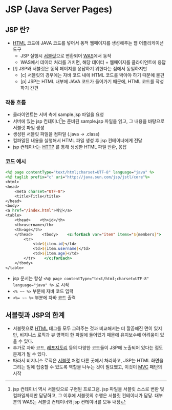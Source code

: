 # JSP (Java Server Pages)

## JSP 란?
- [HTML](HTML.md) 코드에 JAVA 코드를 넣어서 동적 웹페이지를 생성해주는 웹 어플리케이션 도구
	- JSP 실행시 [서블릿](../CS/Web/서블릿.md)으로 변환되어 [WAS](../CS/Web/Web%20Application%20Server.md)에서 동작
	- WAS에서 데이터 처리를 거치면, 해당 데이터 + 웹페이지를 클라이언트에 응답
- [!] JSP와 서블릿은 동적 페이지를 응답하기 위한다는 점에서 동일하지만
	 - [c] 서블릿의 경우에는 자바 코드 내에 HTML 코드를 박아야 하기 때문에 불편
	- [p] JSP는 HTML 내부에 JAVA 코드가 들어가기 때문에, HTML 코드를 작성하기 간편
	

### 작동 흐름
- 클라이언트는 서버 측에 sample.jsp 파일을 요청
- 서버에 있는 jsp 컨테이너[^1]는 준비된 sample.jsp 파일을 읽고, 그 내용을 바탕으로 서블릿 파일 생성
- 생성된 서블릿 파일을 컴파일 (.java -> .class)
- 컴파일된 내용을 실행해서 HTML 파일 생성 후 jsp 컨테이너에게 전달
- jsp 컨테이너는 [HTTP](../CS/Web/HTTP.md) 를 통해 생성한 HTML 파일 반환, 응답


### 코드 예시
```jsp
<%@ page contentType="text/html;charset=UTF-8" language="java" %>  
<%@ taglib prefix="c" uri="http://java.sun.com/jsp/jstl/core"%>  
<html>  
<head>  
    <meta charset="UTF-8">  
    <title>Title</title>  
</head>  
<body>  
<a href="/index.html">메인</a>  
<table>  
    <thead>    <th>id</th>  
    <th>username</th>  
    <th>age</th>  
    </thead>    <tbody>    <c:forEach var="item" items="${members}">  
        <tr>  
            <td>${item.id}</td>  
            <td>${item.username}</td>  
            <td>${item.age}</td>  
        </tr>    </c:forEach>  
    </tbody>  
</table>
```
- jsp 문서는 항상 `<%@ page contentType="text/html;charset=UTF-8" language="java" %>` 로 시작
- `<% ~~ %>` 부분에 자바 코드 입력
- `<%= ~~ %>` 부분에 자바 코드 출력


## 서블릿과 JSP의 한계

- 서블릿으로 [HTML](HTML.md) 태그를 모두 그려주는 것과 비교해서는 더 깔끔해진 면이 있지만, 비지니스 로직과 뷰 영역이 한 파일에 들어있기 때문에 유지보수에 어려움이 있을 수 있다.
- 추가로 자바 코드, [레포지토리](@Repository.md) 등의 다양한 코드들이 JSP에 노출되어 있다는 점도 문제가 될 수 있다.
- 따라서 비지니스 로직은 [서블릿](../CS/Web/서블릿.md) 처럼 다른 곳에서 처리하고, JSP는 HTML 화면을 그리는 일에 집중할 수 있도록 역할을 나누는 것이 필요했고, 이것이 [MVC](MVC.md) 패턴의 시작 

[^1]: jsp 컨테이너 역시 서블릿으로 구현된 프로그램. jsp 파일을 서블릿 소스로 변환 및 컴파일까지만 담당하고, 그 이후에 서블릿의 수행은 서블릿 컨테이너가 담당. 대부분의 WAS는 서블릿 컨테이너와 jsp 컨테이너를 모두 내장







